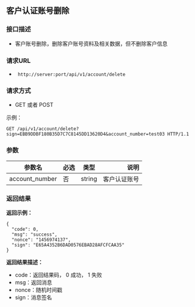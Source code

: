 ## 客户认证账号删除

### 接口描述

- 客户账号删除，删除客户账号资料及相关数据，但不删除客户信息

### 请求URL

- ` http://server:port/api/v1/account/delete `
      
### 请求方式

- GET 或者 POST 

示例：

    GET /api/v1/account/delete?sign=EBB9DDBF180B35D7C7C8145DD13620D4&account_number=test03 HTTP/1.1

### 参数

| 参数名 | 必选 | 类型 | 说明 |
|---|:---|:---:|---:|
| account_number | 否 | string |客户认证账号 |


### 返回结果

**返回示例：**

    {
      "code": 0,
      "msg": "success",
      "nonce": "1456974137",
      "sign": "E65A4352B6DAD0576EBAD28AFCFCAA35"
    }

**返回结果描述：**

- code：返回结果码， 0 成功， 1 失败
- msg：返回消息
- nonce：随机时间戳
- sign：消息签名

